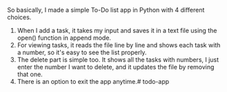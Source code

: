 So basically, I made a simple To-Do list app in Python with 4 different choices.
1. When I add a task, it takes my input and saves it in a text file using the open() function in append mode.
2. For viewing tasks, it reads the file line by line and shows each task with a number, so it's easy to see the list properly.
3. The delete part is simple too. It shows all the tasks with numbers, I just enter the number I want to delete, and it updates the file by removing that one.
4. There is an option to exit the app anytime.# todo-app
